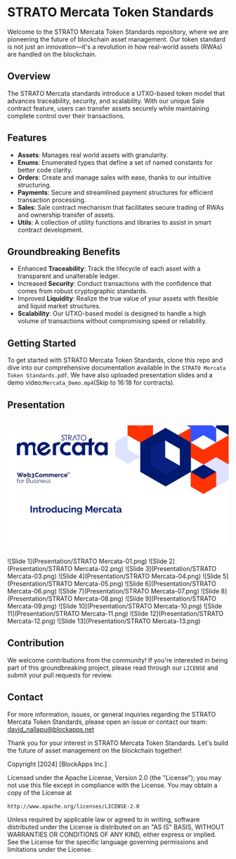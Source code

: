 # STRATO Mercata Token Standards

Welcome to the STRATO Mercata Token Standards repository, where we are pioneering the future of blockchain asset management. Our token standard is not just an innovation—it's a revolution in how real-world assets (RWAs) are handled on the blockchain.

## Overview

The STRATO Mercata standards introduce a UTXO-based token model that advances traceability, security, and scalability. With our unique Sale contract feature, users can transfer assets securely while maintaining complete control over their transactions.

## Features

- **Assets**: Manages real world assets with granularity.
- **Enums**: Enumerated types that define a set of named constants for better code clarity.
- **Orders**: Create and manage sales with ease, thanks to our intuitive structuring.
- **Payments**: Secure and streamlined payment structures for efficient transaction processing.
- **Sales**: Sale contract mechanism that facilitates secure trading of RWAs and ownership transfer of assets.
- **Utils**: A collection of utility functions and libraries to assist in smart contract development.

## Groundbreaking Benefits

- Enhanced **Traceability**: Track the lifecycle of each asset with a transparent and unalterable ledger.
- Increased **Security**: Conduct transactions with the confidence that comes from robust cryptographic standards.
- Improved **Liquidity**: Realize the true value of your assets with flexible and liquid market structures.
- **Scalability**: Our UTXO-based model is designed to handle a high volume of transactions without compromising speed or reliability.

## Getting Started

To get started with STRATO Mercata Token Standards, clone this repo and dive into our comprehensive documentation available in the `STRATO Mercata Token Standards.pdf`. We have also uploaded presentation slides and a demo video:`Mercata_Demo.mp4`(Skip to 16:18 for contracts).

## Presentation

<br>
<img src="Presentation/STRATO Mercata-01.png">
<br>

![Slide 1](Presentation/STRATO Mercata-01.png)
![Slide 2](Presentation/STRATO Mercata-02.png)
![Slide 3](Presentation/STRATO Mercata-03.png)
![Slide 4](Presentation/STRATO Mercata-04.png)
![Slide 5](Presentation/STRATO Mercata-05.png)
![Slide 6](Presentation/STRATO Mercata-06.png)
![Slide 7](Presentation/STRATO Mercata-07.png)
![Slide 8](Presentation/STRATO Mercata-08.png)
![Slide 9](Presentation/STRATO Mercata-09.png)
![Slide 10](Presentation/STRATO Mercata-10.png)
![Slide 11](Presentation/STRATO Mercata-11.png)
![Slide 12](Presentation/STRATO Mercata-12.png)
![Slide 13](Presentation/STRATO Mercata-13.png)



## Contribution

We welcome contributions from the community! If you're interested in being part of this groundbreaking project, please read through our `LICENSE` and submit your pull requests for review.

## Contact

For more information, issues, or general inquiries regarding the STRATO Mercata Token Standards, please open an issue or contact our team:
david_nallapu@blockapps.net

Thank you for your interest in STRATO Mercata Token Standards. Let's build the future of asset management on the blockchain together!

Copyright [2024] [BlockApps Inc.]

Licensed under the Apache License, Version 2.0 (the "License");
you may not use this file except in compliance with the License.
You may obtain a copy of the License at

    http://www.apache.org/licenses/LICENSE-2.0

Unless required by applicable law or agreed to in writing, software
distributed under the License is distributed on an "AS IS" BASIS,
WITHOUT WARRANTIES OR CONDITIONS OF ANY KIND, either express or implied.
See the License for the specific language governing permissions and
limitations under the License.